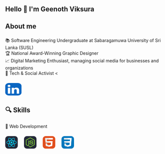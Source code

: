 

<h2 align="left">Hello 👋  I'm Geenoth Viksura</h2>

###

<p align="left"></p>

###

<h2 align="left">About me</h2>

###

<p align="left">📚 Software Engineering Undergraduate at Sabaragamuwa University of Sri Lanka (SUSL)<br>🏆 National Award-Winning Graphic Designer <Br>  📈 Digital Marketing Enthusiast, managing social media for businesses and organizations <br>🎯  Tech & Social Activist <</p>

###

<div align="left">
  <a href="https://www.linkedin.com/in/geenoth-viksura/" target="_blank">
    <img src="https://github.com/tandpfun/skill-icons/blob/65dea6c4eaca7da319e552c09f4cf5a9a8dab2c8/icons/LinkedIn.svg" width="52" height="40" alt="linkedin logo"  />
  </a>
</div>

###

<h2 align="left">🔍 Skills</h2>

###

<p align="left">🌟 Web Development</p>

###

<div align="left">
  <img src="https://github.com/tandpfun/skill-icons/blob/65dea6c4eaca7da319e552c09f4cf5a9a8dab2c8/icons/React-Dark.svg" height="40" alt="React JS logo" />
  <img width="12" />
  <img src="https://github.com/tandpfun/skill-icons/blob/65dea6c4eaca7da319e552c09f4cf5a9a8dab2c8/icons/NodeJS-Dark.svg" height="40" alt="Node JS logo"  />
  <img width="12" />
  <img src="https://github.com/tandpfun/skill-icons/blob/65dea6c4eaca7da319e552c09f4cf5a9a8dab2c8/icons/HTML.svg" height="40" alt="HTML logo"  />
  <img width="12" />
 <img src="https://github.com/tandpfun/skill-icons/blob/65dea6c4eaca7da319e552c09f4cf5a9a8dab2c8/icons/CSS.svg" height="40" alt="CSS logo" />
  <img width="12" />
  
</div>

###

